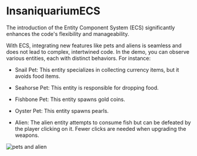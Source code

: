 # InsaniquariumECS




The introduction of the Entity Component System (ECS) significantly enhances the code's flexibility and manageability.

With ECS, integrating new features like pets and aliens is seamless and does not lead to complex, intertwined code. In the demo, you can observe various entities, each with distinct behaviors. For instance:

- Snail Pet: This entity specializes in collecting currency items, but it avoids food items.

- Seahorse Pet: This entity is responsible for dropping food.

- Fishbone Pet: This entity spawns gold coins.

- Oyster Pet: This entity spawns pearls.

- Alien: The alien entity attempts to consume fish but can be defeated by the player clicking on it. Fewer clicks are needed when upgrading the weapons.


![pets and alien](./animation.gif)